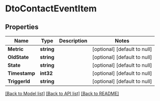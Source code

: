 # DtoContactEventItem

## Properties
Name | Type | Description | Notes
------------ | ------------- | ------------- | -------------
**Metric** | **string** |  | [optional] [default to null]
**OldState** | **string** |  | [optional] [default to null]
**State** | **string** |  | [optional] [default to null]
**Timestamp** | **int32** |  | [optional] [default to null]
**TriggerId** | **string** |  | [optional] [default to null]

[[Back to Model list]](../README.md#documentation-for-models) [[Back to API list]](../README.md#documentation-for-api-endpoints) [[Back to README]](../README.md)

